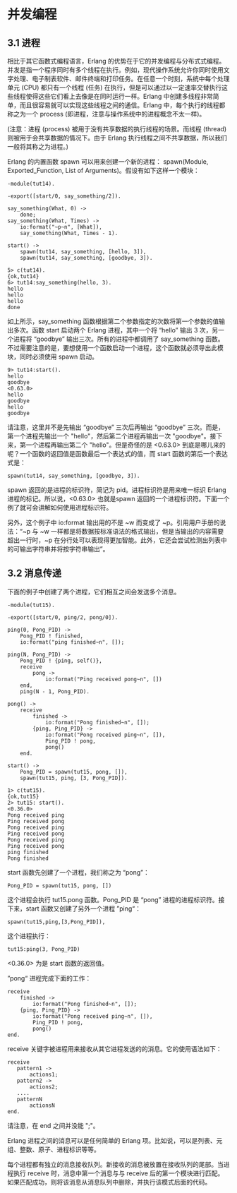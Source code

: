 # 并发编程  

## 3.1 进程  

相比于其它函数式编程语言，Erlang 的优势在于它的并发编程与分布式式编程。并发是指一个程序同时有多个线程在执行。例如，现代操作系统允许你同时使用文字处理、电子制表软件、邮件终端和打印任务。在任意一个时刻，系统中每个处理单元 (CPU) 都只有一个线程 (任务) 在执行，但是可以通过以一定速率交替执行这些线程使得这些它们看上去像是在同时运行一样。Erlang 中创建多线程非常简单，而且很容易就可以实现这些线程之间的通信。Erlang 中，每个执行的线程都称之为一个 process (即进程，注意与操作系统中的进程概念不太一样)。  

(注意：进程 (process) 被用于没有共享数据的执行线程的场景。而线程 (thread) 则被用于会共享数据的情况下。由于 Erlang 执行线程之间不共享数据，所以我们一般将其称之为进程。)  

Erlang 的内置函数 spawn 可以用来创建一个新的进程： spawn(Module, Exported_Function, List of Arguments)。假设有如下这样一个模块：  

```
-module(tut14).

-export([start/0, say_something/2]).

say_something(What, 0) ->
    done;
say_something(What, Times) ->
    io:format("~p~n", [What]),
    say_something(What, Times - 1).

start() ->
    spawn(tut14, say_something, [hello, 3]),
    spawn(tut14, say_something, [goodbye, 3]).
```  

```
5> c(tut14).
{ok,tut14}
6> tut14:say_something(hello, 3).
hello
hello
hello
done
```  

如上所示，say_something 函数根据第二个参数指定的次数将第一个参数的值输出多次。函数 start 启动两个 Erlang 进程，其中一个将 “hello” 输出 3 次，另一个进程将 “goodbye” 输出三次。所有的进程中都调用了 say_something 函数。不过需要注意的是，要想使用一个函数启动一个进程，这个函数就必须导出此模块，同时必须使用 spawn 启动。  

```
9> tut14:start().
hello
goodbye
<0.63.0>
hello
goodbye
hello
goodbye
```  

请注意，这里并不是先输出 “goodbye” 三次后再输出 “goodbye” 三次。而是，第一个进程先输出一个 "hello"，然后第二个进程再输出一次 "goodbye"。接下来，第一个进程再输出第二个 "hello"。但是奇怪的是 <0.63.0> 到底是哪儿来的呢？一个函数的返回值是函数最后一个表达式的值，而 start 函数的第后一个表达式是：  

```
spawn(tut14, say_something, [goodbye, 3]).
```  

spawn 返回的是进程的标识符，简记为 pid。进程标识符是用来唯一标识 Erlang 进程的标记。所以说，<0.63.0> 也就是spawn 返回的一个进程标识符。下面一个例了就可会讲解如何使用进程标识符。  

另外，这个例子中 io:format 输出用的不是 ~w 而变成了 ~p。引用用户手册的说法：“~p 与 ~w 一样都是将数据按标准语法的格式输出，但是当输出的内容需要超出一行时，~p 在分行处可以表现得更加智能。此外，它还会尝试检测出列表中的可输出字符串并将按字符串输出”。  

## 3.2 消息传递  

下面的例子中创建了两个进程，它们相互之间会发送多个消息。  

```
-module(tut15).

-export([start/0, ping/2, pong/0]).

ping(0, Pong_PID) ->
    Pong_PID ! finished,
    io:format("ping finished~n", []);

ping(N, Pong_PID) ->
    Pong_PID ! {ping, self()},
    receive
        pong ->
            io:format("Ping received pong~n", [])
    end,
    ping(N - 1, Pong_PID).

pong() ->
    receive
        finished ->
            io:format("Pong finished~n", []);
        {ping, Ping_PID} ->
            io:format("Pong received ping~n", []),
            Ping_PID ! pong,
            pong()
    end.

start() ->
    Pong_PID = spawn(tut15, pong, []),
    spawn(tut15, ping, [3, Pong_PID]).
```  

```
1> c(tut15).
{ok,tut15}
2> tut15: start().
<0.36.0>
Pong received ping
Ping received pong
Pong received ping
Ping received pong
Pong received ping
Ping received pong
ping finished
Pong finished
```  

start 函数先创建了一个进程，我们称之为 “pong”：  

```
Pong_PID = spawn(tut15, pong, [])
```   

这个进程会执行 tut15.pong 函数。Pong_PID 是 “pong” 进程的进程标识符。接下来，start 函数又创建了另外一个进程 ”ping“：  

```
spawn(tut15,ping,[3,Pong_PID]),
```  

这个进程执行：  

```
tut15:ping(3, Pong_PID)
```  

<0.36.0> 为是 start 函数的返回值。  

”pong“ 进程完成下面的工作：  

```
receive
    finished ->
        io:format("Pong finished~n", []);
    {ping, Ping_PID} ->
        io:format("Pong received ping~n", []),
        Ping_PID ! pong,
        pong()
end.
```   

receive 关键字被进程用来接收从其它进程发送的的消息。它的使用语法如下：  

```
receive
   pattern1 ->
       actions1;
   pattern2 ->
       actions2;
   ....
   patternN
       actionsN
end.
```  

请注意，在 end 之间并没能 ";"。  

Erlang 进程之间的消息可以是任何简单的 Erlang 项。比如说，可以是列表、元组、整数、原子、进程标识等等。  

每个进程都有独立的消息接收队列。新接收的消息被放置在接收队列的尾部。当进程执行 receive 时，消息中第一个消息与与 receive 后的第一个模块进行匹配。如果匹配成功，则将该消息从消息队列中删除，并执行该模式后面的代码。  

